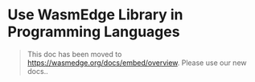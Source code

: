 # Use WasmEdge Library in Programming Languages

> This doc has been moved to <https://wasmedge.org/docs/embed/overview>. Please use our new docs..
